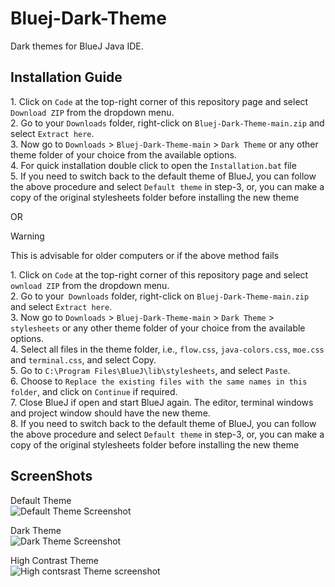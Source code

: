 # Bluej-Dark-Theme
Dark themes for BlueJ Java IDE.
  
## Installation Guide

1\. Click on ```Code``` at the top-right corner of this repository page and select ```Download ZIP``` from the dropdown menu.  
2. Go to your ```Downloads``` folder, right-click on ```Bluej-Dark-Theme-main.zip``` and select ```Extract here```.  
3. Now go to ```Downloads``` > ```Bluej-Dark-Theme-main``` > ```Dark Theme``` or any other theme folder of your choice from the available options.  
4. For quick installation double click to open the ```Installation.bat``` file  
5. If you need to switch back to the default theme of BlueJ, you can follow the above procedure and select ```Default theme``` in step-3, or, you can make a copy of the original stylesheets folder before installing the new theme  


   OR  

> [!WARNING]
> This is advisable for older computers or if the above method fails

1\. Click on ```Code``` at the top-right corner of this repository page and select ```ownload ZIP``` from the dropdown menu.  
2. Go to your``` Downloads``` folder, right-click on ```Bluej-Dark-Theme-main.zip``` and select ```Extract here```.  
3. Now go to ```Downloads``` > ```Bluej-Dark-Theme-main``` > ```Dark Theme``` > ```stylesheets``` or any other theme folder of your choice from the available options.  
4. Select all files in the theme folder, i.e., ```flow.css```, ```java-colors.css```, ```moe.css``` and ```terminal.css```, and select Copy.  
5. Go to ```C:\Program Files\BlueJ\lib\stylesheets```, and select ```Paste```.  
6. Choose to ```Replace the existing files with the same names in this folder```, and click on ```Continue``` if required.  
7. Close BlueJ if open and start BlueJ again. The editor, terminal windows and project window should have the new theme.  
8. If you need to switch back to the default theme of BlueJ, you can follow the above procedure and select ```Default theme``` in step-3, or, you can make a copy of the original stylesheets folder before installing the new theme


## ScreenShots

Default Theme  
![Default Theme Screenshot](https://github.com/Laserbolt/Bluej-Dark-Theme/assets/160458697/5a471ed5-88c6-4459-9d69-ec891f2be617)  
  
Dark Theme  
![Dark Theme Screenshot](https://github.com/Laserbolt/Bluej-Dark-Theme/assets/160458697/f78acad7-83e3-4145-ba89-f0b7ea2892dc)  
  
High Contrast Theme  
![High contsrast Theme screenshot](https://github.com/Laserbolt/Bluej-Dark-Theme/assets/160458697/22dab500-0bd5-4ab3-b594-b417636ae621)



